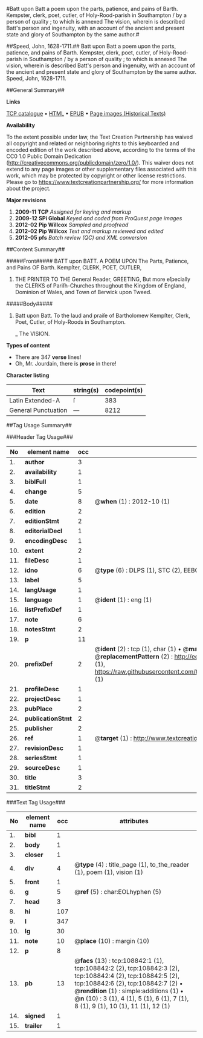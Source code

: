 #Batt upon Batt a poem upon the parts, patience, and pains of Barth. Kempster, clerk, poet, cutler, of Holy-Rood-parish in Southampton / by a person of quality ; to which is annexed The vision, wherein is described Batt's person and ingenuity, with an account of the ancient and present state and glory of Southampton by the same author.#

##Speed, John, 1628-1711.##
Batt upon Batt a poem upon the parts, patience, and pains of Barth. Kempster, clerk, poet, cutler, of Holy-Rood-parish in Southampton / by a person of quality ; to which is annexed The vision, wherein is described Batt's person and ingenuity, with an account of the ancient and present state and glory of Southampton by the same author.
Speed, John, 1628-1711.

##General Summary##

**Links**

[TCP catalogue](http://www.ota.ox.ac.uk/tcp/)  • 
[HTML](http://tei.it.ox.ac.uk/tcp/Texts-HTML/free/A61/A61060.html)  • 
[EPUB](http://tei.it.ox.ac.uk/tcp/Texts-EPUB/free/A61/A61060.epub) • 
[Page images (Historical Texts)](https://historicaltexts.jisc.ac.uk/eebo-19411414e)

**Availability**

To the extent possible under law, the Text Creation Partnership has waived all copyright and related or neighboring rights to this keyboarded and encoded edition of the work described above, according to the terms of the CC0 1.0 Public Domain Dedication (http://creativecommons.org/publicdomain/zero/1.0/). This waiver does not extend to any page images or other supplementary files associated with this work, which may be protected by copyright or other license restrictions. Please go to https://www.textcreationpartnership.org/ for more information about the project.

**Major revisions**

1. __2009-11__ __TCP__ *Assigned for keying and markup*
1. __2009-12__ __SPi Global__ *Keyed and coded from ProQuest page images*
1. __2012-02__ __Pip Willcox__ *Sampled and proofread*
1. __2012-02__ __Pip Willcox__ *Text and markup reviewed and edited*
1. __2012-05__ __pfs__ *Batch review (QC) and XML conversion*

##Content Summary##

#####Front#####
BATT upon BATT. A POEM UPON The Parts, Patience, and Pains OF Barth. Kempſter, CLERK, POET, CUTLER, 
1. THE PRINTER TO THE General Reader, GREETING, But more eſpecially the CLERKS of Pariſh-Churches throughout the Kingdom of England, Dominion of Wales, and Town of Berwick upon Tweed.

#####Body#####

1. Batt upon Batt. To the laud and praiſe of Bartholomew Kempſter, Clerk, Poet, Cutler, of Holy-Roods in Southampton.

    _ The VISION.

**Types of content**

  * There are 347 **verse** lines!
  * Oh, Mr. Jourdain, there is **prose** in there!

**Character listing**


|Text|string(s)|codepoint(s)|
|---|---|---|
|Latin Extended-A|ſ|383|
|General Punctuation|—|8212|

##Tag Usage Summary##

###Header Tag Usage###

|No|element name|occ|attributes|
|---|---|---|---|
|1.|__author__|3||
|2.|__availability__|1||
|3.|__biblFull__|1||
|4.|__change__|5||
|5.|__date__|8| @__when__ (1) : 2012-10 (1)|
|6.|__edition__|2||
|7.|__editionStmt__|2||
|8.|__editorialDecl__|1||
|9.|__encodingDesc__|1||
|10.|__extent__|2||
|11.|__fileDesc__|1||
|12.|__idno__|6| @__type__ (6) : DLPS (1), STC (2), EEBO-CITATION (1), OCLC (1), VID (1)|
|13.|__label__|5||
|14.|__langUsage__|1||
|15.|__language__|1| @__ident__ (1) : eng (1)|
|16.|__listPrefixDef__|1||
|17.|__note__|6||
|18.|__notesStmt__|2||
|19.|__p__|11||
|20.|__prefixDef__|2| @__ident__ (2) : tcp (1), char (1)  •  @__matchPattern__ (2) : ([0-9\-]+):([0-9IVX]+) (1), (.+) (1)  •  @__replacementPattern__ (2) : http://eebo.chadwyck.com/downloadtiff?vid=$1&page=$2 (1), https://raw.githubusercontent.com/textcreationpartnership/Texts/master/tcpchars.xml#$1 (1)|
|21.|__profileDesc__|1||
|22.|__projectDesc__|1||
|23.|__pubPlace__|2||
|24.|__publicationStmt__|2||
|25.|__publisher__|2||
|26.|__ref__|1| @__target__ (1) : http://www.textcreationpartnership.org/docs/. (1)|
|27.|__revisionDesc__|1||
|28.|__seriesStmt__|1||
|29.|__sourceDesc__|1||
|30.|__title__|3||
|31.|__titleStmt__|2||


###Text Tag Usage###

|No|element name|occ|attributes|
|---|---|---|---|
|1.|__bibl__|1||
|2.|__body__|1||
|3.|__closer__|1||
|4.|__div__|4| @__type__ (4) : title_page (1), to_the_reader (1), poem (1), vision (1)|
|5.|__front__|1||
|6.|__g__|5| @__ref__ (5) : char:EOLhyphen (5)|
|7.|__head__|3||
|8.|__hi__|107||
|9.|__l__|347||
|10.|__lg__|30||
|11.|__note__|10| @__place__ (10) : margin (10)|
|12.|__p__|8||
|13.|__pb__|13| @__facs__ (13) : tcp:108842:1 (1), tcp:108842:2 (2), tcp:108842:3 (2), tcp:108842:4 (2), tcp:108842:5 (2), tcp:108842:6 (2), tcp:108842:7 (2)  •  @__rendition__ (1) : simple:additions (1)  •  @__n__ (10) : 3 (1), 4 (1), 5 (1), 6 (1), 7 (1), 8 (1), 9 (1), 10 (1), 11 (1), 12 (1)|
|14.|__signed__|1||
|15.|__trailer__|1||

